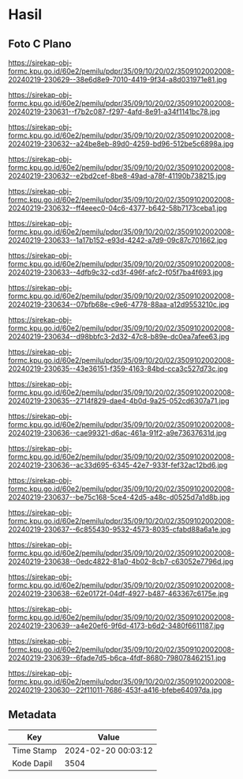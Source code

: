# Hasil

## Foto C Plano

https://sirekap-obj-formc.kpu.go.id/60e2/pemilu/pdpr/35/09/10/20/02/3509102002008-20240219-230629--38e6d8e9-7010-4419-9f34-a8d031971e81.jpg

https://sirekap-obj-formc.kpu.go.id/60e2/pemilu/pdpr/35/09/10/20/02/3509102002008-20240219-230631--f7b2c087-f297-4afd-8e91-a34f1141bc78.jpg

https://sirekap-obj-formc.kpu.go.id/60e2/pemilu/pdpr/35/09/10/20/02/3509102002008-20240219-230632--a24be8eb-89d0-4259-bd96-512be5c6898a.jpg

https://sirekap-obj-formc.kpu.go.id/60e2/pemilu/pdpr/35/09/10/20/02/3509102002008-20240219-230632--e2bd2cef-8be8-49ad-a78f-41190b738215.jpg

https://sirekap-obj-formc.kpu.go.id/60e2/pemilu/pdpr/35/09/10/20/02/3509102002008-20240219-230632--ff4eeec0-04c6-4377-b642-58b7173ceba1.jpg

https://sirekap-obj-formc.kpu.go.id/60e2/pemilu/pdpr/35/09/10/20/02/3509102002008-20240219-230633--1a17b152-e93d-4242-a7d9-09c87c701662.jpg

https://sirekap-obj-formc.kpu.go.id/60e2/pemilu/pdpr/35/09/10/20/02/3509102002008-20240219-230633--4dfb9c32-cd3f-496f-afc2-f05f7ba4f693.jpg

https://sirekap-obj-formc.kpu.go.id/60e2/pemilu/pdpr/35/09/10/20/02/3509102002008-20240219-230634--07bfb68e-c9e6-4778-88aa-a12d9553210c.jpg

https://sirekap-obj-formc.kpu.go.id/60e2/pemilu/pdpr/35/09/10/20/02/3509102002008-20240219-230634--d98bbfc3-2d32-47c8-b89e-dc0ea7afee63.jpg

https://sirekap-obj-formc.kpu.go.id/60e2/pemilu/pdpr/35/09/10/20/02/3509102002008-20240219-230635--43e36151-f359-4163-84bd-cca3c527d73c.jpg

https://sirekap-obj-formc.kpu.go.id/60e2/pemilu/pdpr/35/09/10/20/02/3509102002008-20240219-230635--2714f829-dae4-4b0d-9a25-052cd6307a71.jpg

https://sirekap-obj-formc.kpu.go.id/60e2/pemilu/pdpr/35/09/10/20/02/3509102002008-20240219-230636--cae99321-d6ac-461a-91f2-a9e73637631d.jpg

https://sirekap-obj-formc.kpu.go.id/60e2/pemilu/pdpr/35/09/10/20/02/3509102002008-20240219-230636--ac33d695-6345-42e7-933f-fef32ac12bd6.jpg

https://sirekap-obj-formc.kpu.go.id/60e2/pemilu/pdpr/35/09/10/20/02/3509102002008-20240219-230637--be75c168-5ce4-42d5-a48c-d0525d7a1d8b.jpg

https://sirekap-obj-formc.kpu.go.id/60e2/pemilu/pdpr/35/09/10/20/02/3509102002008-20240219-230637--6c855430-9532-4573-8035-cfabd88a6a1e.jpg

https://sirekap-obj-formc.kpu.go.id/60e2/pemilu/pdpr/35/09/10/20/02/3509102002008-20240219-230638--0edc4822-81a0-4b02-8cb7-c63052e7796d.jpg

https://sirekap-obj-formc.kpu.go.id/60e2/pemilu/pdpr/35/09/10/20/02/3509102002008-20240219-230638--62e0172f-04df-4927-b487-463367c6175e.jpg

https://sirekap-obj-formc.kpu.go.id/60e2/pemilu/pdpr/35/09/10/20/02/3509102002008-20240219-230639--a4e20ef6-9f6d-4173-b6d2-3480f6611187.jpg

https://sirekap-obj-formc.kpu.go.id/60e2/pemilu/pdpr/35/09/10/20/02/3509102002008-20240219-230639--6fade7d5-b6ca-4fdf-8680-798078462151.jpg

https://sirekap-obj-formc.kpu.go.id/60e2/pemilu/pdpr/35/09/10/20/02/3509102002008-20240219-230630--22f11011-7686-453f-a416-bfebe64097da.jpg


## Metadata

| Key        | Value               |
| ---------- | ------------------- |
| Time Stamp | 2024-02-20 00:03:12 |
| Kode Dapil | 3504                |



